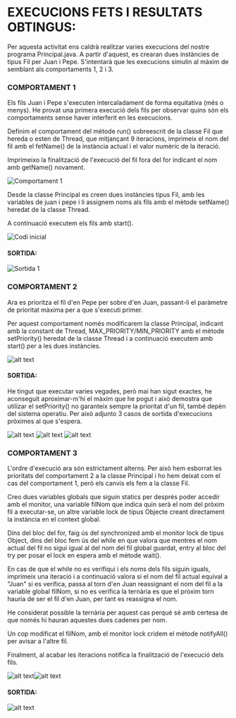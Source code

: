 # EXECUCIONS FETS I RESULTATS OBTINGUS:

Per aquesta activitat ens caldrà realitzar varies execucions del nostre programa Principal.java. A partir d'aquest, es crearan dues instàncies 
de tipus Fil per Juan i Pepe. S'intentarà que les execucions simulin al 
màxim de semblant als comportaments 1, 2 i 3.

### COMPORTAMENT 1

Els fils Juan i Pepe s'executen intercaladament de forma equitativa (més o menys). He provat una primera execució dels fils per observar quins són els comportaments sense haver interferit en les execucions.

Definim el comportament del mètode run() sobreescrit de la classe Fil que hereda o esten de Thread, que mitjançant 9 iteracions, imprimeix el nom del fil amb el fetName() de la instància actual i el valor numèric de la iteració.

Imprimeixo la finalització de l'execució del fil fora del for indicant el nom amb getName() novament.

![Comportament 1](screenshots/0-fil-comp-1.png)

Desde la classe Principal es creen dues instàncies tipus Fil, amb les variables de juan i pepe i li assignem noms als fils amb el mètode setName() heredat de la classe Thread.

A continuació executem els fils amb start().

![Codi inicial](screenshots/1-codi-original-comp-1.png)

#### SORTIDA:
![Sortida 1](screenshots/2-sortida-1-comp1.png)

### COMPORTAMENT 2

Ara es prioritza el fil d'en Pepe per sobre d'en Juan, passant-li el paràmetre de prioritat màxima per a que s'executi primer.

Per aquest comportament només modificarem la classe Principal, indicant amb la constant de Thread, MAX_PRIORITY/MIN_PRIORITY amb el mètode setPriority() heredat de la classe Thread i a continuació executem amb start() per a les dues instàncies.

![alt text](screenshots/3-codi-comp-2.png)

#### SORTIDA:

He tingut que executar varies vegades, però mai han sigut exactes, he aconseguit aproximar-m'hi el màxim que he pogut i això demostra que utilizar el setPriority() no garanteix sempre la prioritat d'un fil, també depèn del sistema operatiu. Per això adjunto 3 casos de sortida d'execucions pròximes al que s'espera.

![alt text](screenshots/4-sortida-1-comp-2.png) ![alt text](screenshots/5-sortida-2-comp-2.png) ![alt text](screenshots/6-sortida-3-comp-2.png)

### COMPORTAMENT 3

L'ordre d'execució ara són estrictament alterns. Per això hem esborrat les prioritats del comportament 2 a la classe Principal i ho hem deixat com el cas del comportament 1, però els canvis els fem a la classe Fil.

Creo dues variables globals que siguin statics per després poder accedir amb el monitor, una variable filNom que indica quin serà el nom del pròxim fil a executar-se, un altre variable lock de tipus Objecte creant directament la instància en el context global.

Dins del bloc del for, faig ús del synchronized amb el monitor lock de tipus Object, dins del bloc fem ús del while en que valora que mentres el nom actual del fil no sigui igual al del nom del fil global guardat, entry al bloc del try per posar el lock en espera amb el mètode wait().

En cas de que el while no es verifiqui i els noms dels fils siguin iguals, imprimeix una iteració i a continuació valora si el nom del fil actual equival a "Juan" si es verifica, passa al torn d'en Juan reassignant el nom del fil a la variable global filNom, si no es verifica la ternària es que el pròxim torn hauria de ser el fil d'en Juan, per tant es reassigna el nom.

He considerat possible la ternària per aquest cas perquè sé amb certesa de que només hi hauran aquestes dues cadenes per nom.

Un cop modificat el filNom, amb el monitor lock cridem el mètode notifyAll() per avisar a l'altre fil.

Finalment, al acabar les iteracions notifica la finalització de l'execució dels fils.

![alt text](screenshots/7-codi-comp-3.png)![alt text](screenshots/8-fil-comp-3.png)

#### SORTIDA:

![alt text](screenshots/9-sortida-1-comp-3.png)